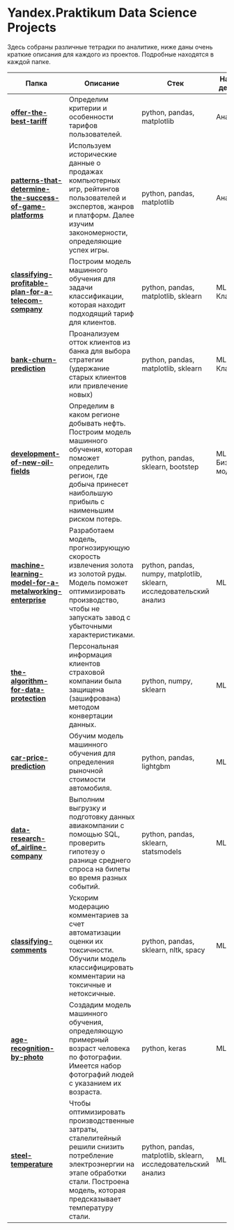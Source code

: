 # Yandex.Praktikum Data Science Projects
Здесь собраны различные тетрадки по аналитике, ниже даны очень краткие описания для каждого из проектов. Подробные находятся в каждой папке.

| Папка       | Описание | Стек                                                                 | Направление деятельности | Сферы деятельности    |
|-------------|----------|----------------------------------------------------------------------|--------------------------|-----------------------|
| [**offer-the-best-tariff**](https://github.com/teaxolodec/date-analysis/tree/main/offer-the-best-tariff) | Определим критерии и особенности тарифов пользователей. | python, pandas, matplotlib                                           | Анализ | Бизнес, Интернет-сервисы                |
| [**patterns-that-determine-the-success-of-game-platforms**](https://github.com/teaxolodec/date-analysis/tree/main/patterns-that-determine-the-success-of-game-platforms)    | Используем исторические данные о продажах компьютерных игр, рейтингов пользователей и экспертов, жанров и платформ. Далее изучим закономерности, определяющие успех игры. | python, pandas, matplotlib                                           | Анализ | Бизнес                                  |
| [**classifying-profitable-plan-for-a-telecom-company**](https://github.com/teaxolodec/date-analysis/tree/main/classifying-profitable-plan-for-a-telecom-company)  | Построим модель машинного обучения для задачи классификации, которая находит подходящий тариф для клиентов. | python, pandas, matplotlib, sklearn                                  | ML, Классификация | Телеком                      |
| [**bank-churn-prediction**](https://github.com/teaxolodec/date-analysis/tree/main/bank-churn-prediction)    | Проанализуем отток клиентов из банка для выбора стратегии (удержание старых клиентов или привлечение новых) | python, pandas, matplotlib, sklearn                                  | ML, Классификация | Банки, Бизнес                |
| [**development-of-new-oil-fields**](https://github.com/teaxolodec/date-analysis/tree/main/development-of-new-oil-fields)     | Определим в каком регионе добывать нефть. Построим модель машинного обучения, которая поможет определить регион, где добыча принесет наибольшую прибыль с наименьшим риском потерь. | python, pandas, sklearn, bootstep                                    | ML, Регрессия, Бизнес-моделирование | Промышленность |
| [**machine-learning-model-for-a-metalworking-enterprise**](https://github.com/teaxolodec/date-analysis/tree/main/machine-learning-model-for-a-metalworking-enterprise)    | Разработаем модель, прогнозирующую скорость извлечения золота из золотой руды. Модель поможет оптимизировать производство, чтобы не запускать завод с убыточными характеристиками. | python, pandas, numpy, matplotlib, sklearn, исследовательский анализ | ML, Анализ | Промышленность                      |
| [**the-algorithm-for-data-protection**](https://github.com/teaxolodec/date-analysis/tree/main/the-algorithm-for-data-protection)   | Персональная информация клиентов страховой компании была защищена (зашифрована) методом конвертации данных. | python, numpy, sklearn                                               | ML         | Банки, Интернет-сервисы, Телеком    |
| [**car-price-prediction**](https://github.com/teaxolodec/date-analysis/tree/main/car-price-prediction)   | Обучим модель машинного обучения для определения рыночной стоимости автомобиля. | python, pandas, lightgbm                                             | ML         | Бизнес, Интернет-магазины, Стартапы |
| [**data-research-of_airline-company**](https://github.com/teaxolodec/date-analysis/tree/main/data-research-of_airline-company)    | Выполним выгрузку и подготовку данных авиакомпании с помощью SQL, проверить гипотезу о разнице среднего спроса на билеты во время разных событий. | python, pandas, sklearn, statsmodels                                 | ML         | Бизнес, Интернет-сервисы, Стартапы  |
| [**classifying-comments**](https://github.com/teaxolodec/date-analysis/tree/main/classifying-comments)    | Ускорим модерацию комментариев за счет автоматизации оценки их токсичности. Обучили модель классифицировать комментарии на токсичные и нетоксичные. | python, pandas, sklearn, nltk, spacy                                 | ML, NLP    | Интернет-сервисы, Стартапы          |
| [**age-recognition-by-photo**](https://github.com/teaxolodec/date-analysis/tree/main/age-recognition-by-photo)     | Создадим модель машинного обучения, определяющую примерный возраст человека по фотографии. Имеется набор фотографий людей с указанием их возраста. | python, keras                                                        | ML, CV     | Бизнес                              |
| [**steel-temperature**](https://github.com/teaxolodec/date-analysis/tree/main/steel-temperature)   | Чтобы оптимизировать производственные затраты, сталелитейный решили снизить потребление электроэнергии на этапе обработки стали. Построена модель, которая предсказывает температуру стали. | python, pandas, matplotlib, sklearn, исследовательский анализ        | ML, Анализ | Промышленность                      |
